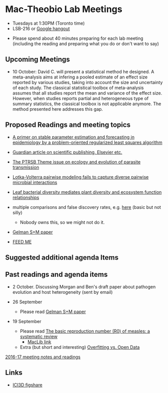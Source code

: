 # Mac-Theobio Lab Meetings

- Tuesdays at 1:30PM (Toronto time)
- LSB-216 or [Google hangout](http://tinyurl.com/theobio-lab-meeting)
* Please spend about 40 minutes preparing for each lab meeting (including the reading and preparing what you do or don't want to say)

## Upcoming Meetings

- 10 October: David C. will present a statistical method he designed. A meta-analysis aims at infering a pooled estimate of an effect size reported by various studies, taking into account the size and uncertainty of each study. The classical statistical toolbox of meta-analysis assumes that all studies report the mean and variance of the effect size. However, when studies reports partial and heterogeneous type of summary statistics, the classical toolbox is not applicable anymore. The method presented here addresses this gap.

## Proposed Readings and meeting topics

- [A primer on stable parameter estimation and forecasting in epidemiology by a problem-oriented regularized least squares algorithm](http://www.sciencedirect.com/science/article/pii/S2468042717300088)

- [Guardian article on scientific publishing, Elsevier etc.](https://www.theguardian.com/science/2017/jun/27/profitable-business-scientific-publishing-bad-for-science?CMP=share_btn_tw)
- [The PTRSB Theme issue on ecology and evolution of parasite transmission](http://rstb.royalsocietypublishing.org/content/372/1719)

- [Lotka-Volterra pairwise modeling fails to capture diverse pairwise microbial interactions](https://elifesciences.org/content/6/e25051)

- [Leaf bacterial diversity mediates plant diversity and
ecosystem function relationships](https://www.nature.com/nature/journal/v546/n7656/pdf/nature22399.pdf)

- multiple comparisons and false discovery rates, e.g. [here](http://www.biostathandbook.com/multiplecomparisons.html) (basic but not silly)
	* Nobody owns this, so we might not do it.

- [Gelman S+M paper](http://www.stat.columbia.edu/~gelman/research/published/retropower_final.pdf)

- [FEED ME](https://media.giphy.com/media/pBj0EoGSYjGms/giphy.gif)

## Suggested additional agenda Items

## Past readings and agenda items

- 2 October. Discussing Morgan and Ben's draft paper about pathogen evolution and host heterogeneity (sent by email)

- 26 September
	* Please read [Gelman S+M paper](http://www.stat.columbia.edu/~gelman/research/published/retropower_final.pdf)

- 19 September
	 * Please read [The basic reproduction number (R0) of measles: a systematic review](http://www.sciencedirect.com/science/article/pii/S1473309917303079)
	 	* [MacLib link](http://www.sciencedirect.com.libaccess.lib.mcmaster.ca/science/article/pii/S1473309917303079)
	* Extra (but short and interesting) [Overfitting vs. Open Data](http://www.the100.ci/2017/09/14/overfitting-vs-open-data/)

[2016-17 meeting notes and readings](2017.md)

## Links

* [ICI3D figshare](https://figshare.com/collections/International_Clinics_on_Infectious_Disease_Dynamics_and_Data/3788224)
